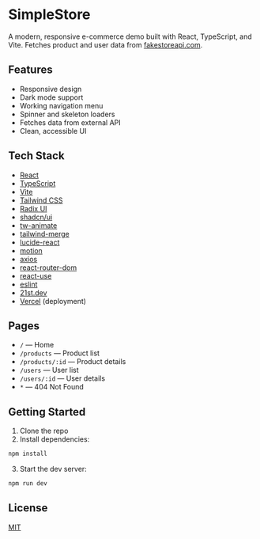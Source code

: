 # SimpleStore

A modern, responsive e-commerce demo built with React, TypeScript, and Vite. Fetches product and user data from [fakestoreapi.com](https://fakestoreapi.com/).

## Features

- Responsive design
- Dark mode support
- Working navigation menu
- Spinner and skeleton loaders
- Fetches data from external API
- Clean, accessible UI

## Tech Stack

- [React](https://react.dev/)
- [TypeScript](https://www.typescriptlang.org/)
- [Vite](https://vitejs.dev/)
- [Tailwind CSS](https://tailwindcss.com/)
- [Radix UI](https://www.radix-ui.com/)
- [shadcn/ui](https://ui.shadcn.com/)
- [tw-animate](https://github.com/steven-tey/tw-animate)
- [tailwind-merge](https://github.com/dcastil/tailwind-merge)
- [lucide-react](https://lucide.dev/)
- [motion](https://motion.dev/)
- [axios](https://axios-http.com/)
- [react-router-dom](https://reactrouter.com/)
- [react-use](https://github.com/streamich/react-use)
- [eslint](https://eslint.org/)
- [21st.dev](https://21st.dev/)
- [Vercel](https://vercel.com/) (deployment)

## Pages

- `/` — Home
- `/products` — Product list
- `/products/:id` — Product details
- `/users` — User list
- `/users/:id` — User details
- `*` — 404 Not Found

## Getting Started

1. Clone the repo
2. Install dependencies:

```bash
npm install
```

3. Start the dev server:

```bash
npm run dev
```

## License

[MIT](./LICENSE)

